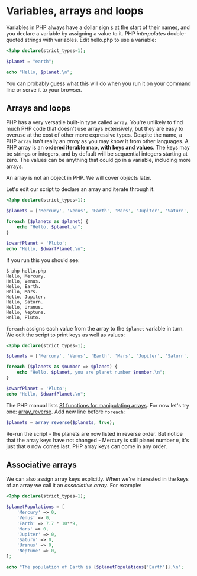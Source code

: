# Variables, arrays and loops

Variables in PHP always have a dollar sign `$` at the start of their names, and you declare a variable by assigning a
value to it. PHP *interpolates* double-quoted strings with variables. Edit hello.php to use a variable:

```php
<?php declare(strict_types=1);

$planet = "earth";

echo "Hello, $planet.\n";

```

You can probably guess what this will do when you run it on your command line or serve it to your browser.

## Arrays and loops

PHP has a very versatile built-in type called `array`. You're unlikely to find much PHP code that doesn't use arrays
extensively, but they are easy to overuse at the cost of other more expressive types. Despite the name, a PHP `array`
isn't really an *array* as you may know it from other languages. A PHP array is an **ordered iterable map, with keys
and values**. The keys may be strings or integers, and by default will be sequential integers starting at zero. The
values can be anything that could go in a variable, including more arrays.

An array is not an object in PHP. We will cover objects later.

Let's edit our script to declare an array and iterate through it:

```php
<?php declare(strict_types=1);

$planets = ['Mercury', 'Venus', 'Earth', 'Mars', 'Jupiter', 'Saturn', 'Uranus', 'Neptune'];

foreach ($planets as $planet) {
    echo "Hello, $planet.\n";
}

$dwarfPlanet = 'Pluto';
echo "Hello, $dwarfPlanet.\n";
```

If you run this you should see:

```shell script
$ php hello.php
Hello, Mercury.
Hello, Venus.
Hello, Earth.
Hello, Mars.
Hello, Jupiter.
Hello, Saturn.
Hello, Uranus.
Hello, Neptune.
Hello, Pluto.

```

`foreach` assigns each value from the array to the `$planet` variable in turn. We edit the script to print keys as well
as values:

```php
<?php declare(strict_types=1);

$planets = ['Mercury', 'Venus', 'Earth', 'Mars', 'Jupiter', 'Saturn', 'Uranus', 'Neptune'];

foreach ($planets as $number => $planet) {
    echo "Hello, $planet, you are planet number $number.\n";
}

$dwarfPlanet = 'Pluto';
echo "Hello, $dwarfPlanet.\n";
```

The PHP manual lists [81 functions for manipulating arrays](https://www.php.net/manual/en/ref.array.php). For now let's
try one: [array_reverse](https://www.php.net/manual/en/function.array_reverse.php). Add new line before `foreach`:

```php
$planets = array_reverse($planets, true);
```

Re-run the script - the planets are now listed in reverse order. But notice that the array keys have not changed -
Mercury is still planet number `0`, it's just that `0` now comes last. PHP array keys can come in any
order.

## Associative arrays

We can also assign array keys explicitly. When we're interested in the keys of an array we call it an
*associative array*. For example:

```php
<?php declare(strict_types=1);

$planetPopulations = [
    'Mercury' => 0,
    'Venus' => 0,
    'Earth' => 7.7 * 10**9,
    'Mars' => 0,
    'Jupiter' => 0,
    'Saturn' => 0,
    'Uranus' => 0,
    'Neptune' => 0,
];

echo "The population of Earth is {$planetPopulations['Earth']}.\n";
```

